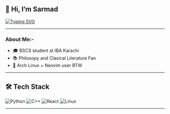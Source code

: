## 👋 Hi, I’m Sarmad
[![Typing SVG](https://readme-typing-svg.herokuapp.com?size=25&color=yellow&lines=Quant+Development;Machine+Learning+Engineer;Linux+Enthusiast)](https://git.io/typing-svg)

---
###  About Me:-
- 🎓 BSCS student at IBA Karachi  
- 📚 Philosopy and Clasical Literature Fan 
- 🐧 Arch Linux + Neovim user BTW 
---
## 🛠 Tech Stack
![Python](https://img.shields.io/badge/Python-3776AB?style=flat&logo=python&logoColor=white)
![C++](https://img.shields.io/badge/C++-00599C?style=flat&logo=cplusplus&logoColor=white)
![React](https://img.shields.io/badge/React-20232A?style=flat&logo=react&logoColor=61DAFB)
![Linux](https://img.shields.io/badge/Linux-FCC624?style=flat&logo=linux&logoColor=black)

---

<!---
DerAnsari/DerAnsari is a ✨ special ✨ repository because its `README.md` (this file) appears on your GitHub profile.
You can click the Preview link to take a look at your changes.
--->
